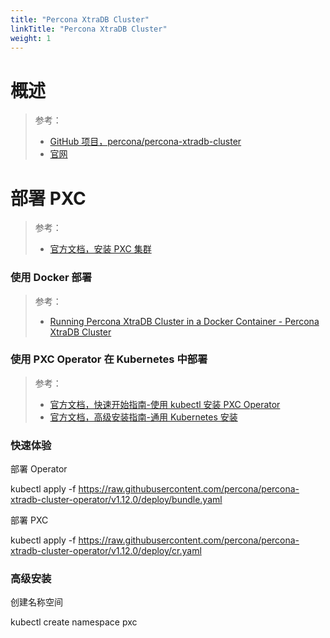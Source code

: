```yaml
---
title: "Percona XtraDB Cluster"
linkTitle: "Percona XtraDB Cluster"
weight: 1
---
```


# 概述

> 参考：
> - [GitHub 项目，percona/percona-xtradb-cluster](https://github.com/percona/percona-xtradb-cluster)
> - [官网](https://www.percona.com/software/mysql-database/percona-xtradb-cluster)


# 部署 PXC

> 参考：
> - [官方文档，安装 PXC 集群](https://docs.percona.com/percona-xtradb-cluster/latest/install/index.html)


### 使用 Docker 部署

> 参考：
> - [Running Percona XtraDB Cluster in a Docker Container - Percona XtraDB Cluster](https://docs.percona.com/percona-xtradb-cluster/8.0/install/docker.html#docker)


### 使用 PXC Operator 在 Kubernetes 中部署

> 参考：
> - [官方文档，快速开始指南-使用 kubectl 安装 PXC Operator](https://docs.percona.com/percona-operator-for-mysql/pxc/kubectl.html)
> - [官方文档，高级安装指南-通用 Kubernetes 安装](https://docs.percona.com/percona-operator-for-mysql/pxc/kubernetes.html)

### 快速体验

部署 Operator

kubectl apply -f https://raw.githubusercontent.com/percona/percona-xtradb-cluster-operator/v1.12.0/deploy/bundle.yaml

部署 PXC

kubectl apply -f https://raw.githubusercontent.com/percona/percona-xtradb-cluster-operator/v1.12.0/deploy/cr.yaml

### 高级安装

创建名称空间

kubectl create namespace pxc